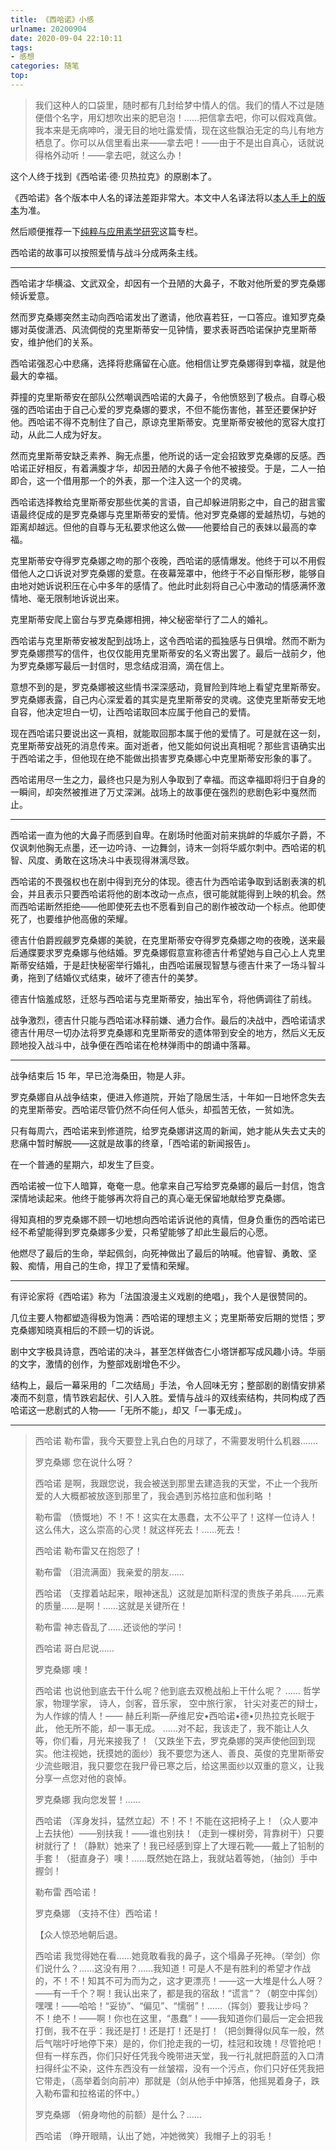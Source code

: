 ```yaml
---
title: 《西哈诺》小感
urlname: 20200904
date: 2020-09-04 22:10:11
tags:
- 感想
categories: 随笔
top:
---
```


>我们这种人的口袋里，随时都有几封给梦中情人的信。我们的情人不过是随便借个名字，用幻想吹出来的肥皂泡！……把信拿去吧，你可以假戏真做。我本来是无病呻吟，漫无目的地吐露爱情，现在这些飘泊无定的鸟儿有地方栖息了。你可以从信里看出来——拿去吧！——由于不是出自真心，话就说得格外动听！——拿去吧，就这么办！

这个人终于找到《西哈诺·德·贝热拉克》的原剧本了。

《西哈诺》各个版本中人名的译法差距非常大。本文中人名译法将以[本人手上的版本](cyrano.epub)为准。

然后顺便推荐一下[纯粹与应用素学研究](https://zhuanlan.zhihu.com/c_1247166150372421632)这篇专栏。

<!-- more -->

西哈诺的故事可以按照爱情与战斗分成两条主线。

-----

西哈诺才华横溢、文武双全，却因有一个丑陋的大鼻子，不敢对他所爱的罗克桑娜倾诉爱意。

然而罗克桑娜突然主动向西哈诺发出了邀请，他欣喜若狂，一口答应。谁知罗克桑娜对英俊潇洒、风流倜傥的克里斯蒂安一见钟情，要求表哥西哈诺保护克里斯蒂安，维护他们的关系。

西哈诺强忍心中悲痛，选择将悲痛留在心底。他相信让罗克桑娜得到幸福，就是他最大的幸福。

莽撞的克里斯蒂安在部队公然嘲讽西哈诺的大鼻子，令他愤怒到了极点。自尊心极强的西哈诺由于自己心爱的罗克桑娜的要求，不但不能伤害他，甚至还要保护好他。西哈诺不得不克制住了自己，原谅克里斯蒂安。克里斯蒂安被他的宽容大度打动，从此二人成为好友。

然而克里斯蒂安缺乏素养、胸无点墨，他所说的话一定会招致罗克桑娜的反感。西哈诺正好相反，有着满腹才华，却因丑陋的大鼻子令他不被接受。于是，二人一拍即合，这一个借用那一个的外表，那一个注入这一个的灵魂。

西哈诺选择教给克里斯蒂安那些优美的言语，自己却躲进阴影之中，自己的甜言蜜语最终促成的是罗克桑娜与克里斯蒂安的爱情。他对罗克桑娜的爱越热切，与她的距离却越远。但他的自尊与无私要求他这么做——他要给自己的表妹以最高的幸福。

克里斯蒂安夺得罗克桑娜之吻的那个夜晚，西哈诺的感情爆发。他终于可以不用假借他人之口诉说对罗克桑娜的爱意。在夜幕笼罩中，他终于不必自惭形秽，能够自由地对她诉说积压在心中多年的感情了。他此时此刻将自己心中激动的情感满怀激情地、毫无限制地诉说出来。

克里斯蒂安爬上窗台与罗克桑娜相拥，神父秘密举行了二人的婚礼。

西哈诺与克里斯蒂安被发配到战场上，这令西哈诺的孤独感与日俱增。然而不断为罗克桑娜攒写的信件，也仅仅能用克里斯蒂安的名义寄出罢了。最后一战前夕，他为罗克桑娜写最后一封信时，思念结成泪滴，滴在信上。

意想不到的是，罗克桑娜被这些情书深深感动，竟冒险到阵地上看望克里斯蒂安。罗克桑娜表露，自己内心深爱着的其实是克里斯蒂安的灵魂。这使克里斯蒂安无地自容，他决定坦白一切，让西哈诺取回本应属于他自己的爱情。

现在西哈诺只要说出这一真相，就能取回那本属于他的爱情了。可是就在这一刻，克里斯蒂安战死的消息传来。面对逝者，他又能如何说出真相呢？那些言语确实出于西哈诺之手，但他现在绝不能做出损害罗克桑娜心中克里斯蒂安形象的事了。

西哈诺用尽一生之力，最终也只是为别人争取到了幸福。而这幸福即将归于自身的一瞬间，却突然被推进了万丈深渊。战场上的故事便在强烈的悲剧色彩中戛然而止。

-----

西哈诺一直为他的大鼻子而感到自卑。在剧场时他面对前来挑衅的华威尔子爵，不仅讽刺他胸无点墨，还一边吟诗、一边舞剑，诗末一剑将华威尔刺中。西哈诺的机智、风度、勇敢在这场决斗中表现得淋漓尽致。

西哈诺的不畏强权也在剧中得到充分的体现。德吉什为西哈诺争取到话剧表演的机会，并且表示只要西哈诺将他的剧本改动一点点，很可能就能得到上映的机会。然而西哈诺断然拒绝——他即使死去也不愿看到自己的剧作被改动一个标点。他即使死了，也要维护他高傲的荣耀。

德吉什伯爵觊觎罗克桑娜的美貌，在克里斯蒂安夺得罗克桑娜之吻的夜晚，送来最后通牒要求罗克桑娜与他结婚。罗克桑娜假意宣称德吉什希望她与自己心上人克里斯蒂安结婚，于是赶快秘密举行婚礼，由西哈诺展现智慧与德吉什来了一场斗智斗勇，拖到了结婚仪式结束，破坏了德吉什的美梦。

德吉什恼羞成怒，迁怒与西哈诺与克里斯蒂安，抽出军令，将他俩调往了前线。

战争激烈，德吉什只能与西哈诺冰释前嫌、通力合作。最后的决战中，西哈诺请求德吉什用尽一切办法将罗克桑娜和克里斯蒂安的遗体带到安全的地方，然后义无反顾地投入战斗中，战争便在西哈诺在枪林弹雨中的朗诵中落幕。

-----

战争结束后 15 年，早已沧海桑田，物是人非。

罗克桑娜自从战争结束，便进入修道院，开始了隐居生活，十年如一日地怀念失去的克里斯蒂安。西哈诺尽管仍然不向任何人低头，却孤苦无依，一贫如洗。

只有每周六，西哈诺来到修道院，给罗克桑娜讲这周的新闻，她才能从失去丈夫的悲痛中暂时解脱——这就是故事的终章，「西哈诺的新闻报告」。

在一个普通的星期六，却发生了巨变。

西哈诺被一位下人暗算，奄奄一息。他拿来自己写给罗克桑娜的最后一封信，饱含深情地读起来。他终于能够再次将自己的真心毫无保留地献给罗克桑娜。

得知真相的罗克桑娜不顾一切地想向西哈诺诉说他的真情，但身负重伤的西哈诺已经不希望能得到罗克桑娜多少爱，只希望能够了却此生最后的心愿。

他燃尽了最后的生命，举起佩剑，向死神做出了最后的呐喊。他睿智、勇敢、坚毅、痴情，用自己的生命，捍卫了爱情和荣耀。

-----

有评论家将《西哈诺》称为「法国浪漫主义戏剧的绝唱」，我个人是很赞同的。

几位主要人物都塑造得极为饱满：西哈诺的理想主义；克里斯蒂安后期的觉悟；罗克桑娜知晓真相后的不顾一切的诉说。

剧中文字极具诗意，西哈诺的决斗，甚至怎样做杏仁小塔饼都写成风趣小诗。华丽的文字，激情的创作，为整部戏剧增色不少。

结构上，最后一幕采用的「二次结局」手法，令人回味无穷；整部剧的剧情安排紧凑而不刻意，情节跌宕起伏、引人入胜。爱情与战斗的双线索结构，共同构成了西哈诺这一悲剧式的人物——「无所不能」，却又「一事无成」。

-----

>西哈诺 勒布雷，我今天要登上乳白色的月球了，不需要发明什么机器…….
>
>罗克桑娜 您在说什么呀？
>
>西哈诺 是啊，我跟您说，我会被送到那里去建造我的天堂，不止一个我所爱的人大概都被放逐到那里了，我会遇到苏格拉底和伽利略 ！
>
>勒布雷 （愤慨地）不！不！这实在太愚蠢，太不公平了！这样一位诗人！这么伟大，这么崇高的心灵！就这样死去！……死去！
>
>西哈诺 勒布雷又在抱怨了！
>
>勒布雷 （泪流满面）我亲爱的朋友……
>
>西哈诺 （支撑着站起来，眼神迷乱）这就是加斯科涅的贵族子弟兵……元素的质量……是啊！……这就是关键所在！
>
>勒布雷 神志昏乱了……还谈他的学问！
>
>西哈诺 哥白尼说……
>
>罗克桑娜 噢！
>
>西哈诺 也说他到底去干什么呢？他到底去双桅战船上干什么呢？ ……
>哲学家，物理学家，
>诗人，剑客，音乐家，
>空中旅行家，
>针尖对麦芒的辩士，
>为人作嫁的情人！——
>赫丘利斯—萨维尼安•西哈诺•德•贝热拉克长眠于此，
>他无所不能，却一事无成。
>……对不起，我该走了，我不能让人久等，你们看，月光来接我了！（又跌坐下去，罗克桑娜的哭声使他回到现实。他注视她，抚摸她的面纱）我不要您为迷人、善良、英俊的克里斯蒂安少流些眼泪，我只要您在我尸骨已寒之后，给这黑面纱以双重的意义，让我分享一点您对他的哀悼。
>
>罗克桑娜 我向您发誓！……
>
>西哈诺 （浑身发抖，猛然立起）不！不！不能在这把椅子上！（众人要冲上去扶他）——别扶我！——谁也别扶！（走到一棵树旁，背靠树干）只要树就行了！（静默）她来了！我已经感到穿上了大理石靴——戴上了铅制的手套！（挺直身子）噢！……既然她在路上，我就站着等她，（抽剑）手中握剑！
>
>勒布雷 西哈诺！
>
>罗克桑娜 （支持不住）西哈诺！
>
>【众人惊恐地朝后退。
>
>西哈诺 我觉得她在看……她竟敢看我的鼻子，这个塌鼻子死神。（举剑）你们说什么？……这没有用？……我知道！可是人不是有胜利的希望才作战的，不！不！知其不可为而为之，这才更漂亮！——这一大堆是什么人呀？——有一千个？啊！我认出来了，都是我的宿敌！“谎言”？（朝空中挥剑）嘿嘿！——哈哈！“妥协”、“偏见”、“懦弱”！……（挥剑）要我让步吗？不！绝不！——啊！你也在这里，“愚蠢”！——我知道你们最后一定会把我打倒，我不在乎：我还是打！还是打！还是打！（把剑舞得似风车一般，然后气喘吁吁地停下来）是的，你们抢走我的一切，桂冠和玫瑰！尽管抢吧！但有一样东西，你们只好任凭我今晚带进天堂，我一行礼就把蔚蓝的入口清扫得纤尘不染，这件东西没有一丝皱褶，没有一个污点，你们只好任凭我把它带走，（高举着剑向前冲）那就是（剑从他手中掉落，他摇晃着身子，跌入勒布雷和拉格诺的怀中。）
>
>罗克桑娜 （俯身吻他的前额）是什么？……
>
>西哈诺 （睁开眼睛，认出了她，冲她微笑）我帽子上的羽毛！